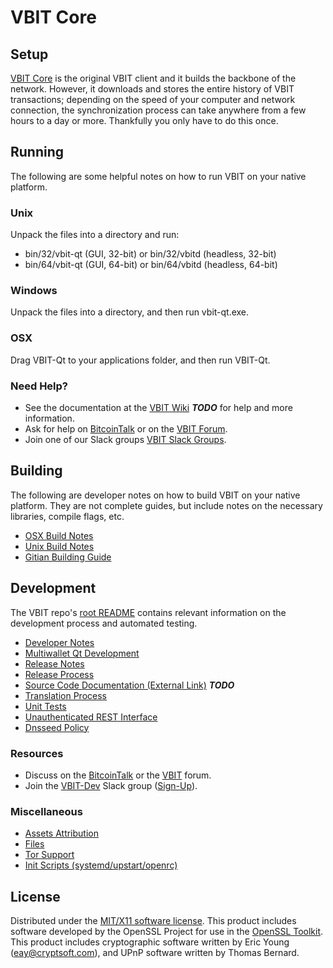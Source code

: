 VBIT Core
=====================

Setup
---------------------
[VBIT Core](http://vbit.com/wallet) is the original VBIT client and it builds the backbone of the network. However, it downloads and stores the entire history of VBIT transactions; depending on the speed of your computer and network connection, the synchronization process can take anywhere from a few hours to a day or more. Thankfully you only have to do this once.

Running
---------------------
The following are some helpful notes on how to run VBIT on your native platform.

### Unix

Unpack the files into a directory and run:

- bin/32/vbit-qt (GUI, 32-bit) or bin/32/vbitd (headless, 32-bit)
- bin/64/vbit-qt (GUI, 64-bit) or bin/64/vbitd (headless, 64-bit)

### Windows

Unpack the files into a directory, and then run vbit-qt.exe.

### OSX

Drag VBIT-Qt to your applications folder, and then run VBIT-Qt.

### Need Help?

* See the documentation at the [VBIT Wiki](https://en.bitcoin.it/wiki/Main_Page) ***TODO***
for help and more information.
* Ask for help on [BitcoinTalk](https://bitcointalk.org/index.php?topic=1262920.0) or on the [VBIT Forum](http://forum.vbit.com/).
* Join one of our Slack groups [VBIT Slack Groups](https://vbit.com/slack-logins/).

Building
---------------------
The following are developer notes on how to build VBIT on your native platform. They are not complete guides, but include notes on the necessary libraries, compile flags, etc.

- [OSX Build Notes](build-osx.md)
- [Unix Build Notes](build-unix.md)
- [Gitian Building Guide](gitian-building.md)

Development
---------------------
The VBIT repo's [root README](https://github.com/VBIT-Project/VBIT/blob/master/README.md) contains relevant information on the development process and automated testing.

- [Developer Notes](developer-notes.md)
- [Multiwallet Qt Development](multiwallet-qt.md)
- [Release Notes](release-notes.md)
- [Release Process](release-process.md)
- [Source Code Documentation (External Link)](https://dev.visucore.com/bitcoin/doxygen/) ***TODO***
- [Translation Process](translation_process.md)
- [Unit Tests](unit-tests.md)
- [Unauthenticated REST Interface](REST-interface.md)
- [Dnsseed Policy](dnsseed-policy.md)

### Resources

* Discuss on the [BitcoinTalk](https://bitcointalk.org/index.php?topic=1262920.0) or the [VBIT](http://forum.vbit.com/) forum.
* Join the [VBIT-Dev](https://vbit-dev.slack.com/) Slack group ([Sign-Up](https://vbit-dev.herokuapp.com/)).

### Miscellaneous
- [Assets Attribution](assets-attribution.md)
- [Files](files.md)
- [Tor Support](tor.md)
- [Init Scripts (systemd/upstart/openrc)](init.md)

License
---------------------
Distributed under the [MIT/X11 software license](http://www.opensource.org/licenses/mit-license.php).
This product includes software developed by the OpenSSL Project for use in the [OpenSSL Toolkit](https://www.openssl.org/). This product includes
cryptographic software written by Eric Young ([eay@cryptsoft.com](mailto:eay@cryptsoft.com)), and UPnP software written by Thomas Bernard.
